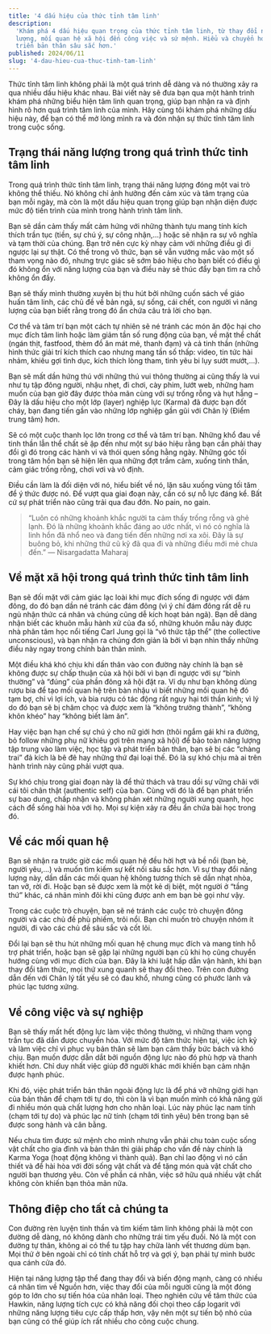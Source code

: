 ```yaml
---
title: '4 dấu hiệu của thức tỉnh tâm linh'
description:
  'Khám phá 4 dấu hiệu quan trọng của thức tỉnh tâm linh, từ thay đổi năng
  lượng, mối quan hệ xã hội đến công việc và sứ mệnh. Hiểu và chuyển hóa để phát
  triển bản thân sâu sắc hơn.'
published: 2024/06/11
slug: '4-dau-hieu-cua-thuc-tinh-tam-linh'
---
```


Thức tỉnh tâm linh không phải là một quá trình dễ dàng và nó thường xảy ra qua
nhiều dấu hiệu khác nhau. Bài viết này sẽ đưa bạn qua một hành trình khám phá
những biểu hiện tâm linh quan trọng, giúp bạn nhận ra và định hình rõ hơn quá
trình tâm linh của mình. Hãy cùng tôi khám phá những dấu hiệu này, để bạn có thể
mở lòng mình ra và đón nhận sự thức tỉnh tâm linh trong cuộc sống.

## Trạng thái năng lượng trong quá trình thức tỉnh tâm linh

Trong quá trình thức tỉnh tâm linh, trạng thái năng lượng đóng một vai trò không
thể thiếu. Nó không chỉ ảnh hưởng đến cảm xúc và tâm trạng của bạn mỗi ngày, mà
còn là một dấu hiệu quan trọng giúp bạn nhận diện được mức độ tiến trình của
mình trong hành trình tâm linh.

Bạn sẽ dần cảm thấy mất cảm hứng với những thành tựu mang tính kích thích trần
tục (tiền, sự chú ý, sự công nhận,…) hoặc sẽ nhận ra sự vô nghĩa và tạm thời của
chúng. Bạn trở nên cực kỳ nhạy cảm với những điều gì đi ngược lại sự thật. Có
thể trong vô thức, bạn sẽ vẫn vướng mắc vào một số tham vọng nào đó, nhưng trực
giác sẽ sớm báo hiệu cho bạn biết có điều gì đó không ổn với năng lượng của bạn
và điều này sẽ thúc đẩy bạn tìm ra chỗ không ổn đấy.

Bạn sẽ thấy mình thường xuyên bị thu hút bởi những cuốn sách về giáo huấn tâm
linh, các chủ đề về bản ngã, sự sống, cái chết, con người vì năng lượng của bạn
biết rằng trong đó ẩn chứa câu trả lời cho bạn.

Cơ thể và tâm trí bạn một cách tự nhiên sẽ né tránh các món ăn độc hại cho mục
đích tâm linh hoặc làm giảm tần số rung động của bạn, về mặt thể chất (ngán
thịt, fastfood, thèm đồ ăn mát mẻ, thanh đạm) và cả tinh thần (những hình thức
giải trí kích thích cao nhưng mang tần số thấp: video, tin tức hài nhảm, khiêu
gợi tình dục, kích thích lòng tham, tình yêu bi lụy sướt mướt,…).

Bạn sẽ mất dần hứng thú với những thú vui thông thường ai cũng thấy là vui như
tụ tập đông người, nhậu nhẹt, đi chơi, cày phim, lướt web, những ham muốn của
bạn giờ đây được thỏa mãn cùng với sự trống rỗng và hụt hẫng – Đây là dấu hiệu
cho một lớp (layer) nghiệp lực (Karma) đã được bạn đốt cháy, bạn đang tiến gần
vào những lớp nghiệp gần gũi với Chân lý (Điểm trung tâm) hơn.

Sẽ có một cuộc thanh lọc lớn trong cơ thể và tâm trí bạn. Những khổ đau về tinh
thần lẫn thể chất sẽ ập đến như một sự báo hiệu rằng bạn cần phải thay đổi gì đó
trong các hành vi và thói quen sống hằng ngày. Những góc tối trong tâm hồn bạn
sẽ hiện lên qua những đợt trầm cảm, xuống tinh thần, cảm giác trống rỗng, chơi
vơi và vô định.

Điều cần làm là đối diện với nó, hiểu biết về nó, lặn sâu xuống vùng tối tăm để
ý thức được nó. Để vượt qua giai đoạn này, cần có sự nỗ lực đáng kể. Bất cứ sự
phát triển nào cũng trải qua đau đớn. No pain, no gain.

> “Luôn có những khoảnh khắc người ta cảm thấy trống rỗng và ghẻ lạnh. Đó là
> những khoảnh khắc đáng ao ước nhất, vì nó có nghĩa là linh hồn đã nhổ neo và
> đang tiến đến những nơi xa xôi. Đây là sự buông bỏ, khi những thứ cũ kỹ đã qua
> đi và những điều mới mẻ chưa đến.” — Nisargadatta Maharaj

## Về mặt xã hội trong quá trình thức tỉnh tâm linh

Bạn sẽ đối mặt với cảm giác lạc loài khi mục đích sống đi ngược với đám đông, do
đó bạn dần né tránh các đám đông (vì ý chí đám đông rất dễ ru ngủ nhận thức cá
nhân và chúng cũng dễ kích hoạt bản ngã). Bạn dễ dàng nhận biết các khuôn mẫu
hành xử của đa số, những khuôn mẫu này được nhà phân tâm học nổi tiếng Carl Jung
gọi là “vô thức tập thể” (the collective unconscious), và bạn nhận ra chúng đơn
giản là bởi vì bạn nhìn thấy những điều này ngay trong chính bản thân mình.

Một điều khá khó chịu khi dấn thân vào con đường này chính là bạn sẽ không được
sự chấp thuận của xã hội bởi vì bạn đi ngược với sự “bình thường” và “đúng” của
phần đông xã hội đặt ra. Ví dụ như bạn không dùng rượu bia để tạo mối quan hệ
trên bàn nhậu vì biết những mối quan hệ đó tạm bợ, chỉ vì lợi ích, và bia rượu
có tác động rất nguy hại tới thần kinh; vì lý do đó bạn sẽ bị châm chọc và được
xem là “không trưởng thành”, “không khôn khéo” hay “không biết làm ăn”.

Hay việc bạn hạn chế sự chú ý cho nữ giới hơn (thôi ngắm gái khi ra đường, bỏ
follow những phụ nữ khiêu gợi trên mạng xã hội) để bảo toàn năng lượng tập trung
vào làm việc, học tập và phát triển bản thân, bạn sẽ bị các “chàng trai” đả kích
là bê đê hay những thứ đại loại thế. Đó là sự khó chịu mà ai trên hành trình này
cũng phải vượt qua.

Sự khó chịu trong giai đoạn này là để thử thách và trau dồi sự vững chãi với cái
tôi chân thật (authentic self) của bạn. Cùng với đó là để bạn phát triển sự bao
dung, chấp nhận và không phán xét những người xung quanh, học cách để sống hài
hòa với họ. Mọi sự kiện xảy ra đều ẩn chứa bài học trong đó.

## Về các mối quan hệ

Bạn sẽ nhận ra trước giờ các mối quan hệ đều hời hợt và bề nổi (bạn bè, người
yêu,…) và muốn tìm kiếm sự kết nối sâu sắc hơn. Vì sự thay đổi năng lượng này,
dần dần các mối quan hệ không tương thích sẽ dần nhạt nhòa, tan vỡ, rời đi. Hoặc
bạn sẽ được xem là một kẻ dị biệt, một người ở “tầng thứ” khác, cá nhân mình đôi
khi cũng được anh em bạn bè gọi như vậy.

Trong các cuộc trò chuyện, bạn sẽ né tránh các cuộc trò chuyện đông người và các
chủ đề phù phiếm, trôi nổi. Bạn chỉ muốn trò chuyện nhóm ít người, đi vào các
chủ đề sâu sắc và cốt lõi.

Đổi lại bạn sẽ thu hút những mối quan hệ chung mục đích và mang tính hỗ trợ phát
triển, hoặc bạn sẽ gặp lại những người bạn cũ khi họ cũng chuyển hướng cùng với
mục đích của bạn. Đây là khi luật hấp dẫn vận hành, khi bạn thay đổi tâm thức,
mọi thứ xung quanh sẽ thay đổi theo. Trên con đường dẫn đến với Chân lý tất yếu
sẽ có đau khổ, nhưng cũng có phước lành và phúc lạc tương xứng.

## Về công việc và sự nghiệp

Bạn sẽ thấy mất hết động lực làm việc thông thường, vì những tham vọng trần tục
đã dần được chuyển hóa. Với mức độ tâm thức hiện tại, việc ích kỷ và làm việc
chỉ vì phục vụ bản thân sẽ làm bạn cảm thấy bức bách và khó chịu. Bạn muốn được
dẫn dắt bởi nguồn động lực nào đó phù hợp và thanh khiết hơn. Chỉ duy nhất việc
giúp đỡ người khác mới khiến bạn cảm nhận được hạnh phúc.

Khi đó, việc phát triển bản thân ngoài động lực là để phá vỡ những giới hạn của
bản thân để chạm tới tự do, thì còn là vì bạn muốn mình có khả năng gửi đi nhiều
món quà chất lượng hơn cho nhân loại. Lúc này phúc lạc nam tính (chạm tới tự do)
và phúc lạc nữ tính (chạm tới tình yêu) bên trong bạn sẽ được song hành và cân
bằng.

Nếu chưa tìm được sứ mệnh cho mình nhưng vẫn phải chu toàn cuộc sống vật chất
cho gia đình và bản thân thì giải pháp cho vấn đề này chính là Karma Yoga (hoạt
động không vì thành quả). Bạn chỉ lao động vì nó cần thiết và để hài hòa với đời
sống vật chất và để tặng món quà vật chất cho người bạn thương yêu. Còn về phần
cá nhân, việc sở hữu quá nhiều vật chất không còn khiến bạn thỏa mãn nữa.

## Thông điệp cho tất cả chúng ta

Con đường rèn luyện tinh thần và tìm kiếm tâm linh không phải là một con đường
dễ dàng, nó không dành cho những trái tim yếu đuối. Nó là một con đường tự thân,
không ai có thể tu tập hay chữa lành vết thương dùm bạn. Mọi thứ ở bên ngoài chỉ
có tính chất hỗ trợ và gợi ý, bạn phải tự mình bước qua cánh cửa đó.

Hiện tại năng lượng tập thể đang thay đổi và biến động mạnh, càng có nhiều cá
nhân tìm về Nguồn hơn, việc thay đổi của mỗi người cũng là một đóng góp to lớn
cho sự tiến hóa của nhân loại. Theo nghiên cứu về tâm thức của Hawkin, năng
lượng tích cực có khả năng đối chọi theo cấp logarit với những năng lượng tiêu
cực cấp thấp hơn, vậy nên một sự tiến bộ nhỏ của bạn cũng có thể giúp ích rất
nhiều cho công cuộc chung.
